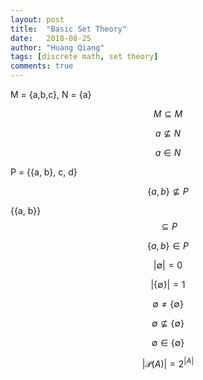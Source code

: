 ```yaml
---
layout: post
title:  "Basic Set Theory"
date:   2018-08-25
author: "Huang Qiang"
tags: [discrete math, set theory]
comments: true
---
```


M = {a,b,c}, N = {a}

$$M \subseteq M$$

$$a \not\subseteq N$$

$$a \in N$$

P = {{a, b}, c, d}

$$\{a, b\} \not\subseteq P$$

{{a, b}} $$\subseteq P$$

$$\{a, b\} \in P$$

$$|\emptyset| = 0$$

$$|\{\emptyset\}| = 1$$

$$\emptyset \not= \{\emptyset\}$$

$$\emptyset \not\subseteq \{\emptyset\}$$

$$\emptyset \in \{\emptyset\}$$

$$|\mathcal{P}(A)| = 2^{|A|}$$